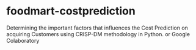# foodmart-costprediction
Determining the important factors that influences the Cost Prediction on acquiring Customers using CRISP-DM methodology in Python. or Google Colaboratory
